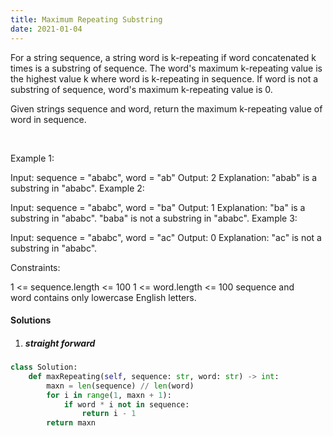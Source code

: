 ```yaml
---
title: Maximum Repeating Substring
date: 2021-01-04
---
```

For a string sequence, a string word is k-repeating if word concatenated k times is a substring of sequence. The word's maximum k-repeating value is the highest value k where word is k-repeating in sequence. If word is not a substring of sequence, word's maximum k-repeating value is 0.

Given strings sequence and word, return the maximum k-repeating value of word in sequence.

 

Example 1:

Input: sequence = "ababc", word = "ab"
Output: 2
Explanation: "abab" is a substring in "ababc".
Example 2:

Input: sequence = "ababc", word = "ba"
Output: 1
Explanation: "ba" is a substring in "ababc". "baba" is not a substring in "ababc".
Example 3:

Input: sequence = "ababc", word = "ac"
Output: 0
Explanation: "ac" is not a substring in "ababc". 
 

Constraints:

1 <= sequence.length <= 100
1 <= word.length <= 100
sequence and word contains only lowercase English letters.


#### Solutions

1. ##### straight forward

```python
class Solution:
    def maxRepeating(self, sequence: str, word: str) -> int:
        maxn = len(sequence) // len(word)
        for i in range(1, maxn + 1):
            if word * i not in sequence:
                return i - 1
        return maxn
```
